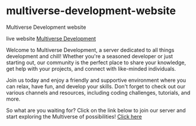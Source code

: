 # multiverse-development-website
Multiverse Development website

live website [Multiverse Development](https://himanshu-137.github.io/multiverse-development-website/)

Welcome to Multiverse Development, a server dedicated to all things development and chill! Whether you're a seasoned developer or just starting out, our community is the perfect place to share your knowledge, get help with your projects, and connect with like-minded individuals.

Join us today and enjoy a friendly and supportive environment where you can relax, have fun, and develop your skills. Don't forget to check out our various channels and resources, including coding challenges, tutorials, and more.

So what are you waiting for? Click on the link below to join our server and start exploring the Multiverse of possibilities!
[Click here](https://discord.gg/multiverse-development-964013065140043786)
